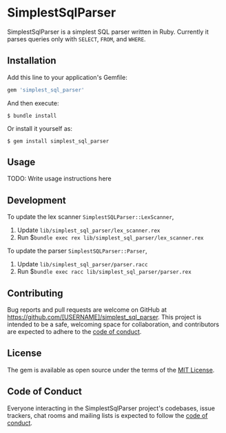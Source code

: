 # SimplestSqlParser

SimplestSqlParser is a simplest SQL parser written in Ruby.
Currently it parses queries only with `SELECT`, `FROM`, and `WHERE`.

## Installation

Add this line to your application's Gemfile:

```ruby
gem 'simplest_sql_parser'
```

And then execute:

    $ bundle install

Or install it yourself as:

    $ gem install simplest_sql_parser

## Usage

TODO: Write usage instructions here

## Development

To update the lex scanner `SimplestSQLParser::LexScanner`,
1. Update `lib/simplest_sql_parser/lex_scanner.rex`
2. Run $`bundle exec rex lib/simplest_sql_parser/lex_scanner.rex`

To update the parser `SimplestSQLParser::Parser`,
1. Update `lib/simplest_sql_parser/parser.racc`
2. Run $`bundle exec racc lib/simplest_sql_parser/parser.rex`

## Contributing

Bug reports and pull requests are welcome on GitHub at https://github.com/[USERNAME]/simplest_sql_parser. This project is intended to be a safe, welcoming space for collaboration, and contributors are expected to adhere to the [code of conduct](https://github.com/[USERNAME]/simplest_sql_parser/blob/master/CODE_OF_CONDUCT.md).

## License

The gem is available as open source under the terms of the [MIT License](https://opensource.org/licenses/MIT).

## Code of Conduct

Everyone interacting in the SimplestSqlParser project's codebases, issue trackers, chat rooms and mailing lists is expected to follow the [code of conduct](https://github.com/[USERNAME]/simplest_sql_parser/blob/master/CODE_OF_CONDUCT.md).
